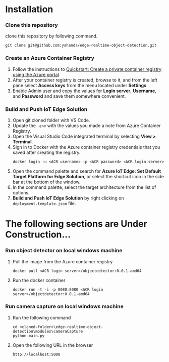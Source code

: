 # Installation

### Clone this repository
clone this repository by following command.
```
git clone git@github.com:yahanda/edge-realtime-object-detection.git
```

### Create an Azure Container Registry
1. Follow the instructions to [Quickstart: Create a private container registry using the Azure portal](https://docs.microsoft.com/en-us/azure/container-registry/container-registry-get-started-portal)
1. After your container registry is created, browse to it, and from the left pane select **Access keys** from the menu located under **Settings**.
1. Enable Admin user and copy the values for **Login server**, **Username**, and **Password** and save them somewhere convenient.

### Build and Push IoT Edge Solution
1. Open git cloned folder with VS Code.
1. Update the `.env` with the values you made a note from Azure Container Registry.
1. Open the Visual Studio Code integrated terminal by selecting **View > Terminal**.
1. Sign in to Docker with the Azure container registry credentials that you saved after creating the registry.
    ```
    docker login -u <ACR username> -p <ACR password> <ACR login server>
    ```
1. Open the command palette and search for **Azure IoT Edge: Set Default Target Platform for Edge Solution**, or select the shortcut icon in the side bar at the bottom of the window.
1. In the command palette, select the target architecture from the list of options.
1. **Build and Push IoT Edge Solution** by right clicking on `deployment.template.json` file.


# The following sections are Under Construction...

### Run object detector on local windows machine
1. Pull the image from the Azure container registry
    ```
    docker pull <ACR login server>/objectdetector:0.0.1-amd64
    ```
1. Run the docker container
    ```
    docker run -t -i -p 8080:8080 <ACR login server>/objectdetector:0.0.1-amd64
    ```

### Run camera capture on local windows machine
1. Run the following command
    ```
    cd <cloned-folder>\edge-realtime-object-detection\modules\cameraCapture
    python main.py
    ```
1. Open the following URL in the browser
    ```
    http://localhost:5000
    ```
